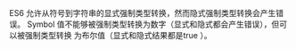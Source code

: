 ES6 允许从符号到字符串的显式强制类型转换，然而隐式强制类型转换会产生错误。
Symbol 值不能够被强制类型转换为数字（显式和隐式都会产生错误），但可以被强制类型转换
为布尔值（显式和隐式结果都是true ）。